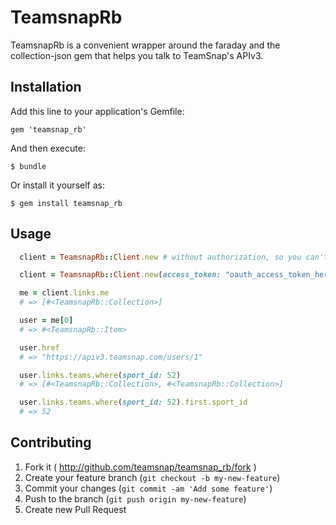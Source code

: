 # TeamsnapRb

TeamsnapRb is a convenient wrapper around the faraday and the collection-json gem that helps you talk to TeamSnap's APIv3.

## Installation

Add this line to your application's Gemfile:

    gem 'teamsnap_rb'

And then execute:

    $ bundle

Or install it yourself as:

    $ gem install teamsnap_rb

## Usage

```ruby
  client = TeamsnapRb::Client.new # without authorization, so you can't see much

  client = TeamsnapRb::Client.new(access_token: "oauth_access_token_here")

  me = client.links.me
  # => [#<TeamsnapRb::Collection>]

  user = me[0]
  # => #<TeamsnapRb::Item>

  user.href
  # => "https://apiv3.teamsnap.com/users/1"

  user.links.teams.where(sport_id: 52)
  # => [#<TeamsnapRb::Collection>, #<TeamsnapRb::Collection>]

  user.links.teams.where(sport_id: 52).first.sport_id
  # => 52
```

## Contributing

1. Fork it ( http://github.com/teamsnap/teamsnap_rb/fork )
2. Create your feature branch (`git checkout -b my-new-feature`)
3. Commit your changes (`git commit -am 'Add some feature'`)
4. Push to the branch (`git push origin my-new-feature`)
5. Create new Pull Request

